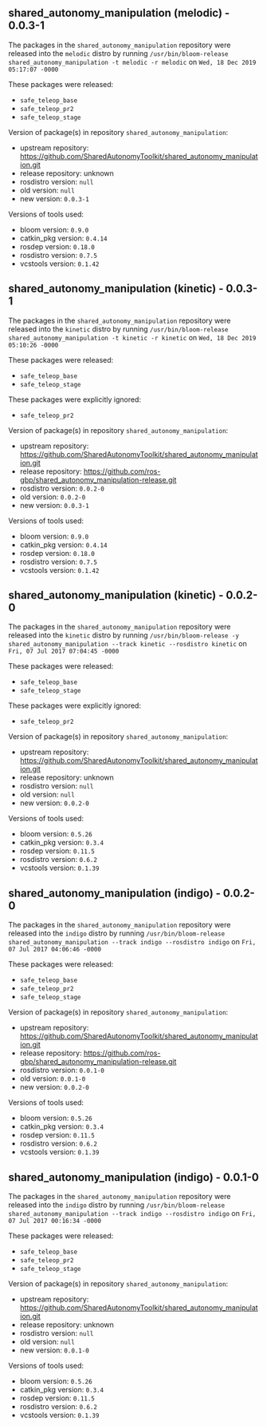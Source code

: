## shared_autonomy_manipulation (melodic) - 0.0.3-1

The packages in the `shared_autonomy_manipulation` repository were released into the `melodic` distro by running `/usr/bin/bloom-release shared_autonomy_manipulation -t melodic -r melodic` on `Wed, 18 Dec 2019 05:17:07 -0000`

These packages were released:
- `safe_teleop_base`
- `safe_teleop_pr2`
- `safe_teleop_stage`

Version of package(s) in repository `shared_autonomy_manipulation`:

- upstream repository: https://github.com/SharedAutonomyToolkit/shared_autonomy_manipulation.git
- release repository: unknown
- rosdistro version: `null`
- old version: `null`
- new version: `0.0.3-1`

Versions of tools used:

- bloom version: `0.9.0`
- catkin_pkg version: `0.4.14`
- rosdep version: `0.18.0`
- rosdistro version: `0.7.5`
- vcstools version: `0.1.42`


## shared_autonomy_manipulation (kinetic) - 0.0.3-1

The packages in the `shared_autonomy_manipulation` repository were released into the `kinetic` distro by running `/usr/bin/bloom-release shared_autonomy_manipulation -t kinetic -r kinetic` on `Wed, 18 Dec 2019 05:10:26 -0000`

These packages were released:
- `safe_teleop_base`
- `safe_teleop_stage`

These packages were explicitly ignored:
- `safe_teleop_pr2`

Version of package(s) in repository `shared_autonomy_manipulation`:

- upstream repository: https://github.com/SharedAutonomyToolkit/shared_autonomy_manipulation.git
- release repository: https://github.com/ros-gbp/shared_autonomy_manipulation-release.git
- rosdistro version: `0.0.2-0`
- old version: `0.0.2-0`
- new version: `0.0.3-1`

Versions of tools used:

- bloom version: `0.9.0`
- catkin_pkg version: `0.4.14`
- rosdep version: `0.18.0`
- rosdistro version: `0.7.5`
- vcstools version: `0.1.42`


## shared_autonomy_manipulation (kinetic) - 0.0.2-0

The packages in the `shared_autonomy_manipulation` repository were released into the `kinetic` distro by running `/usr/bin/bloom-release -y shared_autonomy_manipulation --track kinetic --rosdistro kinetic` on `Fri, 07 Jul 2017 07:04:45 -0000`

These packages were released:
- `safe_teleop_base`
- `safe_teleop_stage`

These packages were explicitly ignored:
- `safe_teleop_pr2`

Version of package(s) in repository `shared_autonomy_manipulation`:

- upstream repository: https://github.com/SharedAutonomyToolkit/shared_autonomy_manipulation.git
- release repository: unknown
- rosdistro version: `null`
- old version: `null`
- new version: `0.0.2-0`

Versions of tools used:

- bloom version: `0.5.26`
- catkin_pkg version: `0.3.4`
- rosdep version: `0.11.5`
- rosdistro version: `0.6.2`
- vcstools version: `0.1.39`


## shared_autonomy_manipulation (indigo) - 0.0.2-0

The packages in the `shared_autonomy_manipulation` repository were released into the `indigo` distro by running `/usr/bin/bloom-release shared_autonomy_manipulation --track indigo --rosdistro indigo` on `Fri, 07 Jul 2017 04:06:46 -0000`

These packages were released:
- `safe_teleop_base`
- `safe_teleop_pr2`
- `safe_teleop_stage`

Version of package(s) in repository `shared_autonomy_manipulation`:

- upstream repository: https://github.com/SharedAutonomyToolkit/shared_autonomy_manipulation.git
- release repository: https://github.com/ros-gbp/shared_autonomy_manipulation-release.git
- rosdistro version: `0.0.1-0`
- old version: `0.0.1-0`
- new version: `0.0.2-0`

Versions of tools used:

- bloom version: `0.5.26`
- catkin_pkg version: `0.3.4`
- rosdep version: `0.11.5`
- rosdistro version: `0.6.2`
- vcstools version: `0.1.39`


## shared_autonomy_manipulation (indigo) - 0.0.1-0

The packages in the `shared_autonomy_manipulation` repository were released into the `indigo` distro by running `/usr/bin/bloom-release shared_autonomy_manipulation --track indigo --rosdistro indigo` on `Fri, 07 Jul 2017 00:16:34 -0000`

These packages were released:
- `safe_teleop_base`
- `safe_teleop_pr2`
- `safe_teleop_stage`

Version of package(s) in repository `shared_autonomy_manipulation`:

- upstream repository: https://github.com/SharedAutonomyToolkit/shared_autonomy_manipulation.git
- release repository: unknown
- rosdistro version: `null`
- old version: `null`
- new version: `0.0.1-0`

Versions of tools used:

- bloom version: `0.5.26`
- catkin_pkg version: `0.3.4`
- rosdep version: `0.11.5`
- rosdistro version: `0.6.2`
- vcstools version: `0.1.39`


